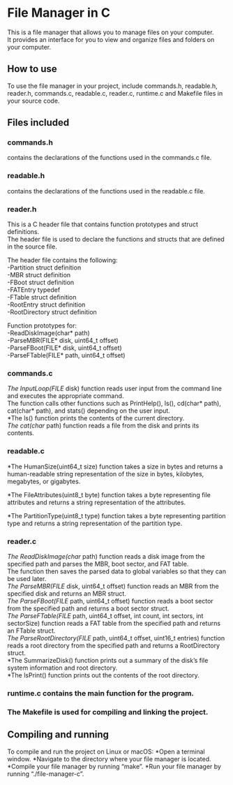 # File Manager in C

This is a file manager that allows you to manage files on your computer. <br />
It provides an interface for you to view and organize files and folders on your computer.

## How to use

To use the file manager in your project, include commands.h, readable.h, reader.h, commands.c, readable.c, reader.c, runtime.c and Makefile files in your source code.

## Files included

### commands.h 
contains the declarations of the functions used in the commands.c file. 

### readable.h 
contains the declarations of the functions used in the readable.c file. 

### reader.h
This is a C header file that contains function prototypes and struct definitions. <br />
The header file is used to declare the functions and structs that are defined in the source file.

The header file contains the following:<br />
-Partition struct definition<br />
-MBR struct definition<br />
-FBoot struct definition<br />
-FATEntry typedef<br />
-FTable struct definition<br />
-RootEntry struct definition<br />
-RootDirectory struct definition<br />

Function prototypes for:<br />
-ReadDiskImage(char* path)<br />
-ParseMBR(FILE* disk, uint64_t offset)<br />
-ParseFBoot(FILE* disk, uint64_t offset)<br />
-ParseFTable(FILE* path, uint64_t offset)<br />

### commands.c

*The InputLoop(FILE* disk) function reads user input from the command line and executes the appropriate command. <br />
The function calls other functions such as PrintHelp(), ls(), cd(char* path), cat(char* path), and stats() depending on the user input.<br />
*The ls() function prints the contents of the current directory.<br />
*The cat(char* path) function reads a file from the disk and prints its contents.<br />

### readable.c

*The HumanSize(uint64_t size) function takes a size in bytes and returns a human-readable string representation of the size in bytes, kilobytes, megabytes, or gigabytes.<br />

*The FileAttributes(uint8_t byte) function takes a byte representing file attributes and returns a string representation of the attributes.<br />

*The PartitionType(uint8_t type) function takes a byte representing partition type and returns a string representation of the partition type.<br />

### reader.c

*The ReadDiskImage(char* path) function reads a disk image from the specified path and parses the MBR, boot sector, and FAT table.<br /> 
The function then saves the parsed data to global variables so that they can be used later.<br />
*The ParseMBR(FILE* disk, uint64_t offset) function reads an MBR from the specified disk and returns an MBR struct.<br />
*The ParseFBoot(FILE* path, uint64_t offset) function reads a boot sector from the specified path and returns a boot sector struct.<br />
*The ParseFTable(FILE* path, uint64_t offset, int count, int sectors, int sectorSize) function reads a FAT table from the specified path and returns an FTable struct.<br />
*The ParseRootDirectory(FILE* path, uint64_t offset, uint16_t entries) function reads a root directory from the specified path and returns a RootDirectory struct.<br />
*The SummarizeDisk() function prints out a summary of the disk’s file system information and root directory.<br />
*The lsPrint() function prints out the contents of the root directory.<br />

### runtime.c contains the main function for the program.

### The Makefile is used for compiling and linking the project.

## Compiling and running

To compile and run the project on Linux or macOS:
*Open a terminal window.
*Navigate to the directory where your file manager is located.
*Compile your file manager by running “make”.
*Run your file manager by running “./file-manager-c”.
